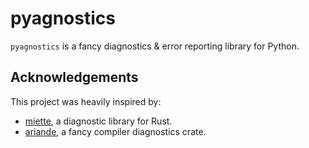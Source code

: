 # pyagnostics

`pyagnostics` is a fancy diagnostics & error reporting library for Python.

## Acknowledgements

This project was heavily inspired by:
- [miette](https://github.com/zkat/miette), a diagnostic library for Rust.
- [ariande](https://github.com/zesterer/ariadne), a fancy compiler diagnostics crate.
